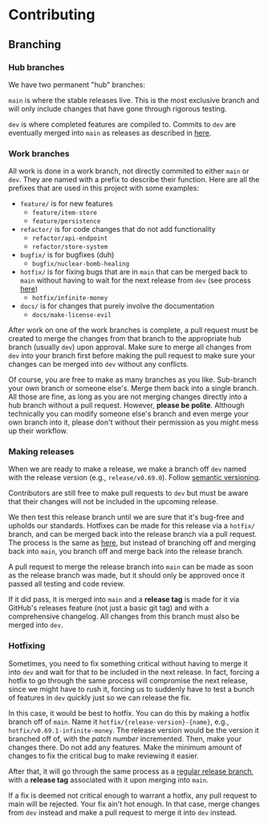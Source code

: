 # Contributing

## Branching

### Hub branches

We have two permanent "hub" branches:

`main` is where the stable releases live. This is the most exclusive branch and will only include changes that have gone
through rigorous testing.

`dev` is where completed features are compiled to.
Commits to `dev` are eventually merged into `main` as releases as described in [here](#making-releases).

### Work branches

All work is done in a work branch, not directly commited to either `main` or `dev`. They are named with a prefix to
describe their function. Here are all the prefixes that are used in this project with some examples:

- `feature/` is for new features
    - `feature/item-store`
    - `feature/persistence`
- `refactor/` is for code changes that do not add functionality
    - `refactor/api-endpoint`
    - `refactor/store-system`
- `bugfix/` is for bugfixes (duh)
    - `bugfix/nuclear-bomb-healing`
- `hotfix/` is for fixing bugs that are in `main` that can be merged back to `main` without having to wait for the next
  release from `dev` (see process [here](#hotfixing))
    - `hotfix/infinite-money`
- `docs/` is for changes that purely involve the documentation
    - `docs/make-license-evil`

After work on one of the work branches is complete, a pull request must be created to merge the changes from that branch
to the appropriate hub branch (usually `dev`) upon approval.
Make sure to merge all changes from `dev` into your branch first before making the pull request to make sure your
changes can be merged into `dev` without any conflicts. 

Of course, you are free to make as many branches as you like. Sub-branch your own branch or someone else's. Merge them
back into a single branch. All those are fine, as long as you are not merging changes directly into a hub branch without
a pull request. However, **please be polite**. Although technically you can modify someone else's branch and even merge
your own branch into it, please don't without their permission as you might mess up their workflow.

### Making releases

When we are ready to make a release, we make a branch off `dev` named with the release version (e.g.,
`release/v0.69.0`).
Follow [semantic versioning](http://semver.org/).

Contributors are still free to make pull requests to `dev` but must be aware that their changes will not be included in
the upcoming release.

We then test this release branch until we are sure that it's bug-free and upholds our standards. Hotfixes can be made
for this release via a `hotfix/` branch, and can be merged back into the release branch via a pull request. The process
is the same as [here](#hotfixing), but instead of branching off and merging back into `main`, you branch off and merge
back into the release branch.

A pull request to merge the release branch into `main` can be made as soon as the release branch was made, but it should
only be approved once it passed all testing and code review.

If it did pass, it is merged into `main` and a **release tag** is made for it via GitHub's
releases feature (not just a basic git tag) and with a comprehensive changelog. All changes from this branch must also
be merged into `dev`.

### Hotfixing

Sometimes, you need to fix something critical without having to merge it into `dev` and wait for that to be included in
the next release.
In fact, forcing a hotfix to go through the same process will compromise the next release, since we
might have to rush it, forcing us to suddenly have to test a bunch of features in `dev` quickly just so we can release
the fix.

In this case, it would be best to hotfix.
You can do this by making a hotfix branch off of `main`.
Name it `hotfix/{release-version}-{name}`, e.g., `hotfix/v0.69.1-infinite-money`.
The release version would be the version it branched off of, with the _patch number_ incremented.
Then, make your changes there.
Do not add any features.
Make the minimum amount of changes to fix the critical bug to make reviewing it easier.

After that, it will go through the same process as a [regular release branch](#making-releases), with a **release tag**
associated with it upon merging into `main`.

If a fix is deemed not critical enough to warrant a hotfix, any pull request to main will be rejected. 
Your fix ain't hot enough.
In that case, merge changes from `dev` instead and make a pull request to merge it into `dev` instead.
